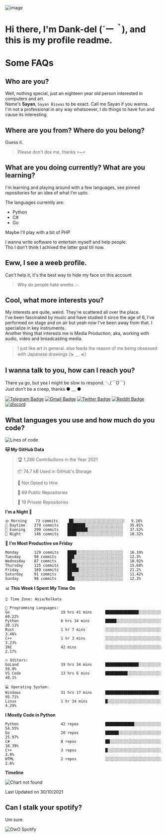 ![image](https://user-images.githubusercontent.com/63096193/125182844-29f20800-e22f-11eb-8dc9-b0f2d29647bb.png)

# **Hi there, I'm Dank-del (*´ー｀*), and this is my profile readme.**
<!--  [![Profile views](https://gpvc.arturio.dev/dank-del)](https://github.com/dank-del) -->
# Some FAQs

## **Who are you?**

Well, nothing special, just an eighteen year old person interested in computers and art. \
Name's **Sayan**, `Sayan Biswas` to be exact. Call me Sayan if you wanna. \
I'm not a professional in any way whatsoever, I do things to have fun and cause its interesting.

## **Where are you from? Where do you belong?**

Guess it.
> Please don't dox me, thanks >~<

## **What are you doing currently? What are you learning?**

I'm learning and playing around with a few languages, see pinned repositories for an idea of what I'm upto.

The languages currently are:

- Python
- C#
- Go

Maybe I'll play with a bit of PHP

I wanna write software to entertain myself and help people. \
Tho I don't think I achived the latter goal till now.

## **Eww, I see a weeb profile.**

Can't help it, it's the best way to hide my face on this account
> Why do people hate weebs .-.

## **Cool, what more interests you?**

My interests are quite, weird. They're scattered all over the place. \
I've been fascinated by music and have studied it since the age of 6, I've performed on stage and on air but yeah now I've been away from that. I specialize in key instruments. \
Another thing that interests me is Media Production, aka, working with audio, video and broadcasting media.

> I just like art in general. also feeds the reason of me being obsessed with Japanese drawings (⋟ ﹏ ⋞)

## **I wanna talk to you, how can I reach you?**

There ya go, but yea I might be slow to respond. ＼(￣O￣) \
Just don't be a creep, thanks ● ﹏ ●

[![Telegram Badge](https://img.shields.io/badge/-dank_as_fuck-1ca0f1?style=flat-square&logo=telegram&logoColor=white&link=https://t.me/dank_as_fuck)](https://t.me/dank_as_fuck)
[![Gmail Badge](https://img.shields.io/badge/-chizuru@kanojo.tk-c14438?style=flat-square&logo=Gmail&logoColor=white&link=mailto:chizuru@kanojo.tk)](mailto:chizuru@kanojo.tk)
[![Twitter Badge](https://img.shields.io/twitter/follow/TheDankDel?style=social)](https://twitter.com/TheDankDel)
[![Reddit Badge](https://img.shields.io/reddit/user-karma/combined/dank_as_fuck_?style=social)](https://www.reddit.com/user/dank_as_fuck_/)
[![discord](https://discord-md-badge.vercel.app/api/shield/506536929152466945?style=social)](https://discordapp.com/users/506536929152466945)

## **What languages you use and how much do you code?**

<!--START_SECTION:waka-->
![Lines of code](https://img.shields.io/badge/From%20Hello%20World%20I%27ve%20Written-947377%20lines%20of%20code-blue)

**🐱 My GitHub Data** 

> 🏆 1,286 Contributions in the Year 2021
 > 
> 📦 74.7 kB Used in GitHub's Storage 
 > 
> 🚫 Not Opted to Hire
 > 
> 📜 69 Public Repositories 
 > 
> 🔑 19 Private Repositories  
 > 
**I'm a Night 🦉** 

```text
🌞 Morning    73 commits     ██░░░░░░░░░░░░░░░░░░░░░░░   9.16% 
🌆 Daytime    279 commits    ████████░░░░░░░░░░░░░░░░░   35.01% 
🌃 Evening    299 commits    █████████░░░░░░░░░░░░░░░░   37.52% 
🌙 Night      146 commits    ████░░░░░░░░░░░░░░░░░░░░░   18.32%

```
📅 **I'm Most Productive on Friday** 

```text
Monday       129 commits    ████░░░░░░░░░░░░░░░░░░░░░   16.19% 
Tuesday      98 commits     ███░░░░░░░░░░░░░░░░░░░░░░   12.3% 
Wednesday    87 commits     ██░░░░░░░░░░░░░░░░░░░░░░░   10.92% 
Thursday     125 commits    ████░░░░░░░░░░░░░░░░░░░░░   15.68% 
Friday       169 commits    █████░░░░░░░░░░░░░░░░░░░░   21.2% 
Saturday     91 commits     ██░░░░░░░░░░░░░░░░░░░░░░░   11.42% 
Sunday       98 commits     ███░░░░░░░░░░░░░░░░░░░░░░   12.3%

```


📊 **This Week I Spent My Time On** 

```text
⌚︎ Time Zone: Asia/Kolkata

💬 Programming Languages: 
Go                       19 hrs 41 mins      ███████████████░░░░░░░░░░   60.22% 
Python                   6 hrs 34 mins       █████░░░░░░░░░░░░░░░░░░░░   20.11% 
Rust                     1 hr 7 mins         ░░░░░░░░░░░░░░░░░░░░░░░░░   3.46% 
C++                      1 hr 3 mins         ░░░░░░░░░░░░░░░░░░░░░░░░░   3.23% 
INI                      42 mins             ░░░░░░░░░░░░░░░░░░░░░░░░░   2.17%

🔥 Editors: 
GoLand                   19 hrs 34 mins      ███████████████░░░░░░░░░░   59.9% 
VS Code                  13 hrs 6 mins       ██████████░░░░░░░░░░░░░░░   40.1%

💻 Operating System: 
Windows                  31 hrs 17 mins      ████████████████████████░   95.71% 
Linux                    1 hr 24 mins        █░░░░░░░░░░░░░░░░░░░░░░░░   4.29%

```

**I Mostly Code in Python** 

```text
Python                   42 repos            █████████████░░░░░░░░░░░░   54.55% 
Go                       20 repos            ██████░░░░░░░░░░░░░░░░░░░   25.97% 
C#                       8 repos             ██░░░░░░░░░░░░░░░░░░░░░░░   10.39% 
C++                      3 repos             █░░░░░░░░░░░░░░░░░░░░░░░░   3.9% 
HTML                     2 repos             ░░░░░░░░░░░░░░░░░░░░░░░░░   2.6%

```


**Timeline**

![Chart not found](https://raw.githubusercontent.com/Dank-del/Dank-del/main/charts/bar_graph.png) 


 Last Updated on 30/10/2021
<!--END_SECTION:waka-->

## **Can I stalk your spotify?**

Um sure.

![OwO Spotify](https://spotify-recently-played-readme.vercel.app/api?user=31fdrsslnr7nvq4ytqwtw7c4rxfm&count=5)

